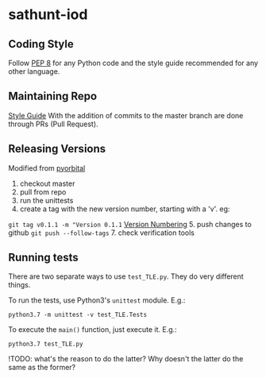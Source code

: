 # sathunt-iod
## Coding Style
Follow [PEP 8](https://www.python.org/dev/peps/pep-0008/) for any Python code and the style guide recommended for any other language.
## Maintaining Repo
[Style Guide](https://github.com/agis/git-style-guide)
With the addition of commits to the master branch are done through PRs (Pull Request).
## Releasing Versions
Modified from [pyorbital](https://github.com/pytroll/pyorbital/blob/master/RELEASING.md)
1. checkout master
2. pull from repo
3. run the unittests
4. create a tag with the new version number, starting with a 'v'. eg:

```git tag v0.1.1 -m "Version 0.1.1```
[Version Numbering](semver.org)
5. push changes to github `git push --follow-tags`
7. check verification tools


## Running tests

There are two separate ways to use `test_TLE.py`. They do very different things.

To run the tests, use Python3's `unittest` module. E.g.: 

`python3.7 -m unittest -v test_TLE.Tests`

To execute the `main()` function, just execute it. E.g.:

`python3.7 test_TLE.py`

!TODO: what's the reason to do the latter? Why doesn't the latter do the same as the former?